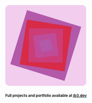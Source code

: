 <a href="https://github.com/jb3/fractal"><img width="256px" src="fractal-20251031-205309.png"/></a>

<sub>**Full projects and portfolio available at [jb3.dev](https://jb3.dev/)**</sub>

